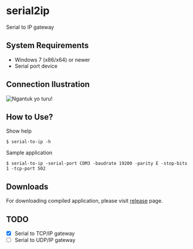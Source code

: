 # serial2ip

Serial to IP gateway

## System Requirements

- Windows 7 (x86/x64) or newer
- Serial port device

## Connection Ilustration

![Ngantuk yo turu!](./ilustration.PNG 'Ngantuk yo turu')

## How to Use?

Show help

```
$ serial-to-ip -h
```

Sample application

```
$ serial-to-ip -serial-port COM3 -baudrate 19200 -parity E -stop-bits 1 -tcp-port 502
```

## Downloads

For downloading compiled application, please visit [release](https://github.com/eldologuzzo/serial-to-ip/releases) page.

## TODO

- [x] Serial to TCP/IP gateway
- [ ] Serial to UDP/IP gateway
